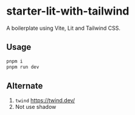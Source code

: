 # starter-lit-with-tailwind

A boilerplate using Vite, Lit and Tailwind CSS.

## Usage
```bash
pnpm i 
pnpm run dev
```

## Alternate
1. `twind` https://twind.dev/
2. Not use shadow